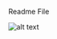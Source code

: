 Readme File

![alt text](https://github.com/sanketnakhate26/stockManager/blob/master/homepage.png?raw=true)
